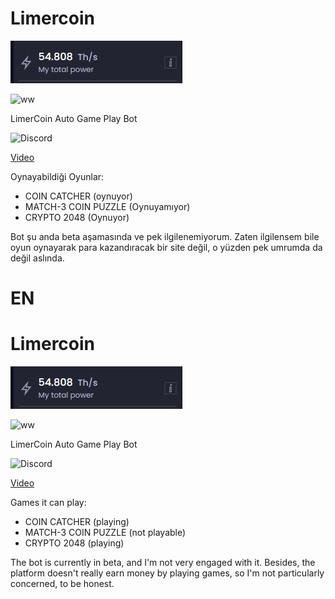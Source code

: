 # Limercoin 

![ff](https://raw.githubusercontent.com/ByLeaxi/Limercoin/main/phto/ss1.jpg)

![ww](https://views.whatilearened.today/views/github/ByLeaxi/Limercoin.svg)

LimerCoin Auto Game Play Bot 

![Discord ](https://discord.gg/7WAe2ySZNN)

[Video](https://www.youtube.com/watch?v=E4RmfW8Ypq0)

Oynayabildiği Oyunlar:

- COIN CATCHER (oynuyor)
- MATCH-3 COIN PUZZLE (Oynuyamıyor)
- CRYPTO 2048 (Oynuyor)

Bot şu anda beta aşamasında ve pek ilgilenemiyorum. Zaten ilgilensem bile oyun oynayarak para kazandıracak bir site değil, o yüzden pek umrumda da değil aslında.


# EN

# Limercoin 

![ff](https://raw.githubusercontent.com/ByLeaxi/Limercoin/main/phto/ss1.jpg)

![ww](https://views.whatilearened.today/views/github/ByLeaxi/Limercoin.svg)

LimerCoin Auto Game Play Bot 

![Discord ](https://discord.gg/7WAe2ySZNN)

[Video](https://www.youtube.com/watch?v=E4RmfW8Ypq0)

Games it can play:

- COIN CATCHER (playing)
- MATCH-3 COIN PUZZLE (not playable)
- CRYPTO 2048 (playing)

The bot is currently in beta, and I'm not very engaged with it. Besides, the platform doesn't really earn money by playing games, so I'm not particularly concerned, to be honest.

